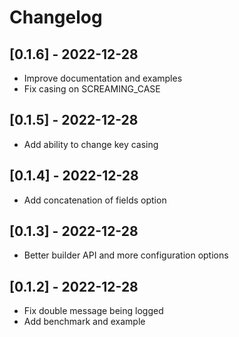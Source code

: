 # Changelog
## [0.1.6] - 2022-12-28
- Improve documentation and examples
- Fix casing on SCREAMING_CASE 

## [0.1.5] - 2022-12-28
- Add ability to change key casing

## [0.1.4] - 2022-12-28
- Add concatenation of fields option

## [0.1.3] - 2022-12-28
- Better builder API and more configuration options

## [0.1.2] - 2022-12-28
- Fix double message being logged
- Add benchmark and example
